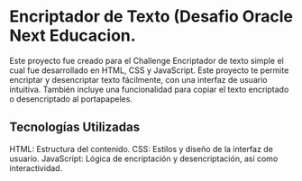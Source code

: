 # Encriptador de Texto (Desafio Oracle Next Educacion.

Este proyecto fue creado para el Challenge Encriptador de texto simple el cual fue desarrollado en HTML, CSS y JavaScript. Este proyecto te permite encriptar y desencriptar texto fácilmente, con una interfaz de usuario intuitiva. También incluye una funcionalidad para copiar el texto encriptado o desencriptado al portapapeles.

## Tecnologías Utilizadas
HTML: Estructura del contenido.
CSS: Estilos y diseño de la interfaz de usuario.
JavaScript: Lógica de encriptación y desencriptación, así como interactividad.
